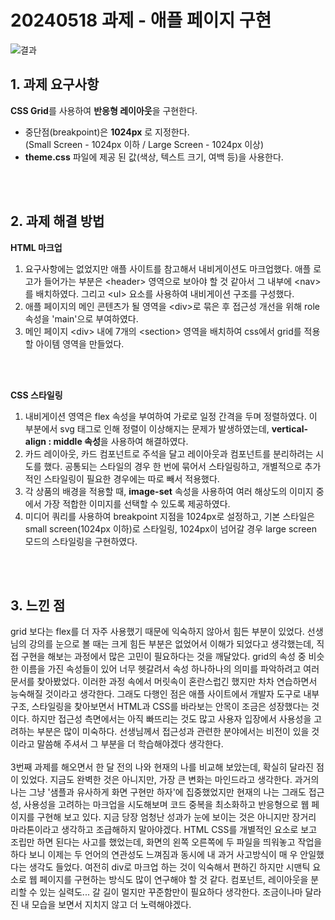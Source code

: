 # 20240518 과제 - 애플 페이지 구현

![결과](https://github.com/clouood111/homework/assets/144698072/4d23461a-07fe-41a8-a985-697b4c732769)

## 1. 과제 요구사항


**CSS Grid**를 사용하여 **반응형 레이아웃**을 구현한다.

- 중단점(breakpoint)은 **1024px** 로 지정한다. <br>
(Small Screen - 1024px 이하 / Large Screen - 1024px 이상)
- **theme.css** 파일에 제공 된 값(색상, 텍스트 크기, 여백 등)을 사용한다.
<br>
<br>


## 2. 과제 해결 방법

**HTML 마크업**<br>
1. 요구사항에는 없었지만 애플 사이트를 참고해서 내비게이션도 마크업했다. 애플 로고가 들어가는 부분은 &lt;header&gt; 영역으로 보아야 할 것 같아서 그 내부에 &lt;nav&gt;를 배치하였다. 그리고 &lt;ul&gt; 요소를 사용하여 내비게이션 구조를 구성했다.
2. 애플 페이지의 메인 콘텐츠가 될 영역을 &lt;div&gt;로 묶은 후 접근성 개선을 위해 role 속성을 'main'으로 부여하였다. 
3. 메인 페이지 &lt;div&gt; 내에 7개의 &lt;section&gt; 영역을 배치하여 css에서 grid를 적용할 아이템 영역을 만들었다.
<br>
<br>

**CSS 스타일링**<br>
1. 내비게이션 영역은 flex 속성을 부여하여 가로로 일정 간격을 두며 정렬하였다. 이 부분에서 svg 태그로 인해 정렬이 이상해지는 문제가 발생하였는데, **vertical-align : middle 속성**을 사용하여 해결하였다.
2. 카드 레이아웃, 카드 컴포넌트로 주석을 달고 레이아웃과 컴포넌트를 분리하려는 시도를 했다. 공통되는 스타일의 경우 한 번에 묶어서 스타일링하고, 개별적으로 추가적인 스타일링이 필요한 경우에는 따로 빼서 적용했다.
3. 각 상품의 배경을 적용할 때, **image-set** 속성을 사용하여 여러 해상도의 이미지 중에서 가장 적합한 이미지를 선택할 수 있도록 제공하였다. 
4. 미디어 쿼리를 사용하여 breakpoint 지점을 1024px로 설정하고, 기본 스타일은 small screen(1024px 이하)로 스타일링, 1024px이 넘어갈 경우 large screen 모드의 스타일링을 구현하였다.
<br>
<br>


## 3. 느낀 점

grid 보다는 flex를 더 자주 사용했기 때문에 익숙하지 않아서 힘든 부분이 있었다. 선생님의 강의를 눈으로 볼 때는 크게 힘든 부분은 없었어서 이해가 되었다고 생각했는데, 직접 구현을 해보는 과정에서 많은 고민이 필요하다는 것을 깨달았다. grid의 속성 중 비슷한 이름을 가진 속성들이 있어 너무 헷갈려서 속성 하나하나의 의미를 파악하려고 여러 문서를 찾아봤었다. 이러한 과정 속에서 머릿속이 혼란스럽긴 했지만 차차 연습하면서 능숙해질 것이라고 생각한다. 그래도 다행인 점은 애플 사이트에서 개발자 도구로 내부 구조, 스타일링을 찾아보면서 HTML과 CSS를 바라보는 안목이 조금은 성장했다는 것이다. 하지만 접근성 측면에서는 아직 빠뜨리는 것도 많고 사용자 입장에서 사용성을 고려하는 부분은 많이 미숙하다. 선생님께서 접근성과 관련한 분야에서는 비전이 있을 것이라고 말씀해 주셔서 그 부분을 더 학습해야겠다 생각한다. 
<br>
<br>
3번째 과제를 해오면서 한 달 전의 나와 현재의 나를 비교해 보았는데, 확실히 달라진 점이 있었다. 지금도 완벽한 것은 아니지만, 가장 큰 변화는 마인드라고 생각한다. 과거의 나는 그냥 '샘플과 유사하게 화면 구현만 하자'에 집중했었지만 현재의 나는 그래도 접근성, 사용성을 고려하는 마크업을 시도해보며 코드 중복을 최소화하고 반응형으로 웹 페이지를 구현해 보고 있다. 지금 당장 엄청난 성과가 눈에 보이는 것은 아니지만 장거리 마라톤이라고 생각하고 조급해하지 말아야겠다. HTML CSS를 개별적인 요소로 보고 조립만 하면 된다는 사고를 했었는데, 화면의 왼쪽 오른쪽에 두 파일을 띄워놓고 작업을 하다 보니 이제는 두 언어의 연관성도 느껴짐과 동시에 내 과거 사고방식이 매 우 안일했다는 생각도 들었다. 여전히 div로 마크업 하는 것이 익숙해서 편하긴 하지만 시맨틱 요소로 웹 페이지를 구현하는 방식도 많이 연구해야 할 것 같다. 컴포넌트, 레이아웃을 분리할 수 있는 실력도... 갈 길이 멀지만 꾸준함만이 필요하다 생각한다. 조금이나마 달라진 내 모습을 보면서 지치지 않고 더 노력해야겠다. 
